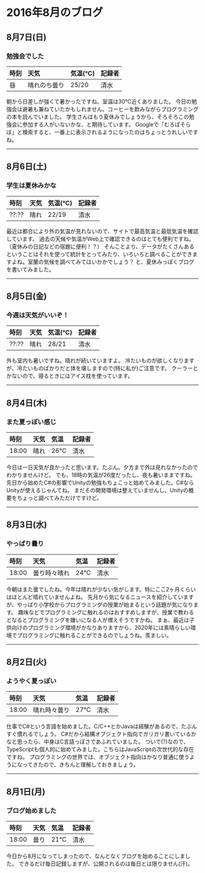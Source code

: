 # 2016年8月のブログ

## 8月7日(日)

### 勉強会でした

| 時刻 | 天気 | 気温(℃) | 記録者 |
| :---- | :---- | :---- | :---- |
| 昼 | 晴れのち曇り | 25/20 | 清水 |

朝から日差しが強くて暑かったですね。室温は30℃近くありました。
今日の勉強会は避暑も兼ねていたかもしれません。コーヒーを飲みながらプログラミングの本を読んでいました。
学生さんはもう夏休みでしょうから、そろそろこの勉強会に参加する人がいないかな、と期待しています。
Googleで「むろぱそらぼ」と検索すると、一番上に表示されるようになったのはちょっとうれしいですね。

----
## 8月6日(土)

### 学生は夏休みかな

| 時刻 | 天気 | 気温(℃) | 記録者 |
| :---- | :---- | :---- | :---- |
| ??:?? | 晴れ | 22/19 | 清水 |

最近は都合により外の気温が見れないので、サイトで最高気温と最低気温を確認しています。
過去の天候や気温がWeb上で確認できるのはとても便利ですね。（夏休みの日記などの宿題に便利！？）
そんことより、データがたくさんあるということはそれを使って統計をとってみたり、いろいろと調べることができますよね。室蘭の気候を調べてみてはいかかでしょう？
と、夏休みっぽくブログを書いてみました。

----
## 8月5日(金)

### 今週は天気がいいぞ！

| 時刻 | 天気 | 気温(℃) | 記録者 |
| :---- | :---- | :---- | :---- |
| ??:?? | 晴れ | 28/21 | 清水 |

外も室内も暑いですね。晴れが続いていますよ。
冷たいものが欲しくなりますが、冷たいものばかりだと体を壊しますので(特に私が)ご注意です。
クーラーとかないので、寝るときにはアイス枕を使っています。

----
## 8月4日(木)

### また夏っぽい感じ

| 時刻 | 天気 | 気温 | 記録者 |
| :---- | :---- | :---- | :---- |
| 18:00 | 晴れ | 26℃ | 清水 |

今日は一日天気が良かったと思います。たぶん。夕方まで外は見れなかったのでわかりませんけど。
でも、18時の気温が26度だったし、夜も暑いままですね。
先日から始めたC#の影響でUnityの勉強もちょこっと始めてみました。C#ならUnityが使えるじゃんてね。
まだその開発環境は整えていませんし、Unityの概要をちょっと調べてみただけですけど。

----
## 8月3日(水)

### やっぱり曇り

| 時刻 | 天気 | 気温 | 記録者 |
| :---- | :---- | :---- | :---- |
| 18:00 | 曇り時々晴れ | 24℃ | 清水 |

今朝はまた曇でしたね。今年は晴れが少ない気がします。特にここ2ヶ月くらいはほとんど晴れていませんよね。
先月から気になるニュースを紹介していますが、やっぱり小学校からプログラミングの授業が始まるという話題が気になります。
趣味などでプログラミングに触れるのはおすすめしますが、授業で教わるとなるとプログラミングを嫌いになる人が増えそうですかね。
まぁ、最近は子供向けのプログラミング環境がかなりありますから、2020年には素晴らしい環境でプログラミングに触れることができるのでしょうね。羨ましい。

----
## 8月2日(火)

### ようやく夏っぽい

| 時刻 | 天気 | 気温 | 記録者 |
| :---- | :---- | :---- | :---- |
| 18:00 | 晴れ時々曇り | 27℃ | 清水 |

仕事でC#という言語を始めました。C/C++とかJavaは経験があるので、たぶんすぐ慣れるでしょう。
C#だから結構オブジェクト指向でガリガリ書いているかなと思ったら、中身はC言語っぽさであふれていました。
ついで(?)なので、TypeScriptも個人的に始めてみました。こちらはJavaScriptの次世代的な存在ですね。
プログラミングの世界では、オブジェクト指向はかなり普通に使うようになってきたので、きちんと理解しておきましょう。

----
## 8月1日(月)

### ブログ始めました

| 時刻 | 天気 | 気温 | 記録者 |
| :---- | :---- | :---- | :---- |
| 18:00 | 曇り | 21℃ | 清水 |

今日から8月になってしまったので、なんとなくブログを始めることにしました。
できるだけ毎日記録しますが、公開されるのは毎日とは限りません(汗)。
